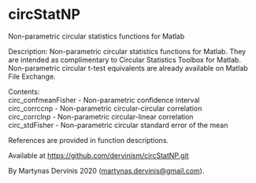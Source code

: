 # circStatNP
Non-parametric circular statistics functions for Matlab 

Description: Non-parametric circular statistics functions for Matlab. They are intended as complimentary to Circular Statistics Toolbox for Matlab. Non-parametric circular t-test equivalents are already available on Matlab File Exchange.

Contents:  
circ_confmeanFisher - Non-parametric confidence interval  
circ_corrccnp - Non-parametric circular-circular correlation  
circ_corrclnp - Non-parametric circular-linear correlation  
circ_stdFisher - Non-parametric circular standard error of the mean  

References are provided in function descriptions.

Available at https://github.com/dervinism/circStatNP.git  

By Martynas Dervinis 2020 (martynas.dervinis@gmail.com).
